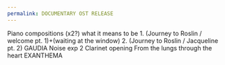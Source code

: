 ```yaml
---
permalink: DOCUMENTARY OST RELEASE
---
```

Piano compositions (x2?) what it means to be 
	1. (Journey to Roslin / welcome pt. 1)+(waiting at the window)
	2. (Journey to Roslin / Jacqueline pt. 2)
GAUDIA 
Noise exp 2
Clarinet opening 
From the lungs through the heart 
EXANTHEMA